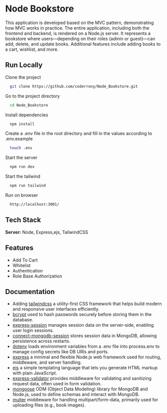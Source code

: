 
# Node Bookstore

This application is developed based on the MVC pattern, demonstrating how MVC works in practice. The entire application, including both the frontend and backend, is rendered on a Node.js server. It represents a bookstore where users—depending on their roles (admin or guest)—can add, delete, and update books. Additional features include adding books to a cart, wishlist, and more.


## Run Locally
Clone the project

```bash
  git clone https://github.com/coderrony/Node_Bookstore.git
```

Go to the project directory

```bash
  cd Node_Bookstore
```

Install dependencies

```bash
  npm install
```
Create a .env file in the root directory and fill in the values according to .env.example

```bash
  touch .env
```

Start the server

```bash
  npm run dev
```
Start the tailwind

```bash
  npm run tailwind
```
Run on browser

```bash
  http://localhost:3001/
```


## Tech Stack

**Server:** Node, Express,ejs, TailwindCSS


## Features

- Add To Cart
- Whitelist
- Authentication 
- Role Base Authorization

## Documentation

- Adding [tailwindcss](https://tailwindcss.com/docs/installation/using-postcss) a utility-first CSS framework that helps build modern and responsive user interfaces efficiently.
- [bcrypt](https://www.npmjs.com/package/bcrypt) used to hash passwords securely before storing them in the database.
- [express-session](https://www.npmjs.com/package/express-session)  manages session data on the server-side, enabling user login sessions.
- [connect-mongodb-session](https://www.npmjs.com/package/connect-mongodb-session) stores session data in MongoDB, allowing persistence across restarts.
- [dotenv](https://www.npmjs.com/package/dotenv) loads environment variables from a .env file into process.env to manage config secrets like DB URIs and ports.
- [express](https://www.npmjs.com/package/express) a minimal and flexible Node.js web framework used for routing, middleware, and server handling.
- [ejs](https://www.npmjs.com/package/ejs) a simple templating language that lets you generate HTML markup with plain JavaScript.
- [express-validator](https://www.npmjs.com/package/express-validator) provides middleware for validating and sanitizing request data, often used in form validation.
- [mongoose](https://www.npmjs.com/package/mongoose) ODM (Object Data Modeling) library for MongoDB and Node.js, used to define schemas and interact with MongoDB.
- [multer](https://www.npmjs.com/package/multer) middleware for handling multipart/form-data, primarily used for uploading files (e.g., book images).



